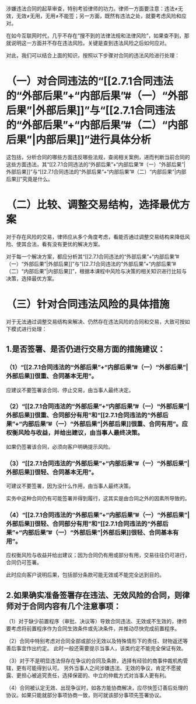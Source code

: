 涉嫌违法合同的起草审查，特别考验律师的功力。律师一方面要注意：违法≠无效，无效≠无用，无用≠不能签；另一方面，既然有违法之处，就要考虑风险和应对。

在如今互联网时代，几乎不存在“搜不到的法律法规和法律风险”，如果查不到，那就说明这一方面并不存在违法风险。关键是查到违法风险之后如何应对。

对此，我们可以结合上面的知识，按照以下步骤对合同的违法风险进行处理：
# （一）对合同违法的“[[2.7.1合同违法的“外部后果”+“内部后果”#（一）“外部后果”|外部后果]]”与“[[2.7.1合同违法的“外部后果”+“内部后果”#（二）“内部后果”|内部后果]]”进行具体分析
这包括，分析合同的哪些方面违反哪些法规，查阅相关案例，进而判断当前合同的这些方面违法，其“[[2.7.1合同违法的“外部后果”+“内部后果”#（一）“外部后果”|外部后果]]”与“[[2.7.1合同违法的“外部后果”+“内部后果”#（二）“内部后果”|内部后果]]”究竟是什么。
# （二）比较、调整交易结构，选择最优方案
对于存在风险的交易，律师应从多个角度考虑，看能否通过调整交易结构来降低风险、使其合法，看有没有更优的解决方案。

对于每一个解决方案，都应分析其“[[2.7.1合同违法的“外部后果”+“内部后果”#（一）“外部后果”|外部后果]]”与“[[2.7.1合同违法的“外部后果”+“内部后果”#（二）“内部后果”|内部后果]]”，根据本课程中风险与决策的相关知识进行比较与决策，选择最优方案。
# （三）针对合同违法风险的具体措施
对于无法通过调整交易结构来解决、仍然存在违法风险的合同和交易，大致可按如下模式进行处理：
## 1.是否签署、是否仍进行交易方面的措施建议：
### （1）“[[2.7.1合同违法的“外部后果”+“内部后果”#（一）“外部后果”|外部后果]]很重、合同基本无用”。
应建议不要签署该合同、停止交易，由当事人最终决定。
### （2）“[[2.7.1合同违法的“外部后果”+“内部后果”#（一）“外部后果”|外部后果]]很重、合同部分有用”和“[[2.7.1合同违法的“外部后果”+“内部后果”#（一）“外部后果”|外部后果]]很重、合同有用”。应权衡风险与收益，并给出建议，由当事人最终决策。
如果仍签署该合同，必须向客户明确提示风险。
### （3）“[[2.7.1合同违法的“外部后果”+“内部后果”#（一）“外部后果”|外部后果]]很轻、合同基本无用”。
可建议不要签署，因为没什么作用，由当事人最终决策。

实务中这种合同仍有可能签署并得到履行，这其实是由合同之外的因素所导致的。
### （4）“[[2.7.1合同违法的“外部后果”+“内部后果”#（一）“外部后果”|外部后果]]很轻、合同部分有用”和“[[2.7.1合同违法的“外部后果”+“内部后果”#（一）“外部后果”|外部后果]]很轻、合同基本有用”。
应权衡风险与收益并给出建议；因为合同仍有用或部分有用，交易往往仍可进行，合同仍可签署。

此时应向客户说明后果，包括部分条款可能无效或不能完全达到目的。
## 2.如果确实准备签署存在违法、无效风险的合同，则律师对于合同内容有几个注意事项：
（1）对于缺少前置程序（审批、决议等）导致合同违法、无效或不生效的，律师要考虑将前置程序作为合同生效条件或先决条件，并推动尽快完成前置程序。

（2）合同中特别考虑对合同全部或部分无效以及特殊情形下的责任、财物返还等善后事宜作出约定。
此时一般还需要提示当事人，该类约定不能完全保证有效。

（3）对于不是明显违法但存在争议的合同及条款，选择有经验的商事仲裁机构管辖，更有可能得到认可。
另外当事人之间涉嫌违法、无效的争议，肯定不愿披露、更担心被追究责任，选择保密的、中立的仲裁方式对当事人更有利。

（4）合同被认定无效、出现争议时，如各方能协商解决，应尽快签订善后处理的协议。如果只能就部分事项协商一致，则可就该部分事项先签署协议。
